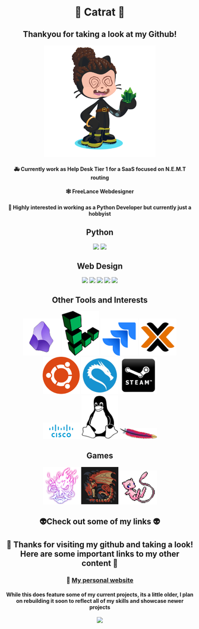 <div align='center'>
<h1>👻 Catrat 👻</h1>
<h2>Thankyou for taking a look at my Github!</h2>
</div>

<div align='center'>
<img src='https://github.com/Catrat6/Catrat6/blob/main/octocat-1717020007518.png' width='300'>
<h4>🚑 Currently work as Help Desk Tier 1 for a SaaS focused on N.E.M.T routing</h4>
<h4>🕸️ FreeLance Webdesigner</h4>
<h4>🐍 Highly interested in working as a Python Developer but currently just a hobbyist</h4>
</div>

<div align='center'>
<h2>Python</h2>  
<img src='https://user-images.githubusercontent.com/74038190/212257472-08e52665-c503-4bd9-aa20-f5a4dae769b5.gif' width='100'>
<img src="https://github.com/Anmol-Baranwal/Cool-GIFs-For-GitHub/assets/74038190/de038172-e903-4951-926c-755878deb0b4" width="100">
</div>

<div align='center'>
<h2>Web Design</h2>
<img src="https://github.com/Anmol-Baranwal/Cool-GIFs-For-GitHub/assets/74038190/29fd6286-4e7b-4d6c-818f-c4765d5e39a9" width="100">
<img src="https://github.com/Anmol-Baranwal/Cool-GIFs-For-GitHub/assets/74038190/67f477ed-6624-42da-99f0-1a7b1a16eecb" width="100">
<img src="https://user-images.githubusercontent.com/74038190/212257454-16e3712e-945a-4ca2-b238-408ad0bf87e6.gif" width="100">
<img src="https://user-images.githubusercontent.com/74038190/212280805-9bcb336b-8c55-46a8-abf8-ff286ab55472.gif" width="100">
<img src="https://user-images.githubusercontent.com/74038190/212257465-7ce8d493-cac5-494e-982a-5a9deb852c4b.gif" width="100">
</div>

<div align='center'>
<h2>Other Tools and Interests</h2>

<img src='https://github.com/Catrat6/Catrat6/blob/main/obs_logo.png' width='100'>
<img src='https://github.com/Catrat6/Catrat6/blob/main/linode-1-logo-png-transparent.png' width='100'>
<img src='https://github.com/Catrat6/Catrat6/blob/main/jira_logo.png' width='100'>
<img src='https://github.com/Catrat6/Catrat6/blob/main/proxmox-logo.png' width='100'>
<img src='https://github.com/Catrat6/Catrat6/blob/main/ubun.png' width='100'>
<img src='https://github.com/Catrat6/Catrat6/blob/main/kali-logo.png' width='100'>
<img src='https://github.com/Catrat6/Catrat6/blob/main/steam_logo.png' width='100'>
<br>
<img src='https://github.com/Catrat6/Catrat6/blob/main/cisco.png' width='100'>
<img src='https://github.com/Catrat6/Catrat6/blob/main/Linux_Logo_in_Linux_Libertine_Font.svg.png' width='100'>
<img src='https://github.com/Catrat6/Catrat6/blob/main/apache.png' width='100'>
</div>

<div align='center'>
<h2>Games</h2>
<img src='https://github.com/Catrat6/Catrat6/blob/main/samuri.png' width='100'>
<img src='https://github.com/Catrat6/Catrat6/blob/main/rathalos-03.png' width='100'>
<img src='https://github.com/Catrat6/Catrat6/blob/main/mew.png' width='100'>
</div>

<div align='center'>  
<h2>👽Check out some of my links 👽<h2>
<p>🔗 Thanks for visiting my github and taking a look! Here are some important links to my other content 🔗</p>
<h3>👀 <a href='https://www.blackmagik.xyz/' target='_blank'>My personal website</a></h3>
<h4>While this does feature some of my current projects, its a little older, I plan on rebuilding it soon to reflect all of my skills and showcase newer projects</h4>

</div>

<div align='center'>
<img src='https://i.giphy.com/media/v1.Y2lkPTc5MGI3NjExZHh0MnJyeGt3a2dhbDY2YXpybHRmY3dtdWwzOWUzeDY3dnZiM2JpOCZlcD12MV9pbnRlcm5hbF9naWZfYnlfaWQmY3Q9Zw/YVGeZszGz4eC4/giphy.gif'>
</div>
